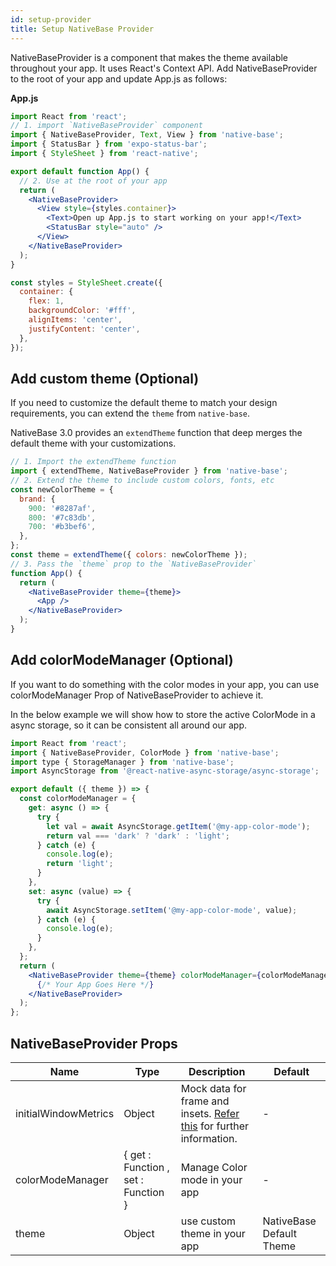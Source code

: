 ```yaml
---
id: setup-provider
title: Setup NativeBase Provider
---
```


NativeBaseProvider is a component that makes the theme available throughout your app. It uses React's Context API. Add NativeBaseProvider to the root of your app and update App.js as follows:

**App.js**

```jsx
import React from 'react';
// 1. import `NativeBaseProvider` component
import { NativeBaseProvider, Text, View } from 'native-base';
import { StatusBar } from 'expo-status-bar';
import { StyleSheet } from 'react-native';

export default function App() {
  // 2. Use at the root of your app
  return (
    <NativeBaseProvider>
      <View style={styles.container}>
        <Text>Open up App.js to start working on your app!</Text>
        <StatusBar style="auto" />
      </View>
    </NativeBaseProvider>
  );
}

const styles = StyleSheet.create({
  container: {
    flex: 1,
    backgroundColor: '#fff',
    alignItems: 'center',
    justifyContent: 'center',
  },
});
```

## **Add custom theme (Optional)**

If you need to customize the default theme to match your design requirements, you can extend the `theme` from `native-base`.

NativeBase 3.0 provides an `extendTheme` function that deep merges the default theme with your customizations.

```jsx
// 1. Import the extendTheme function
import { extendTheme, NativeBaseProvider } from 'native-base';
// 2. Extend the theme to include custom colors, fonts, etc
const newColorTheme = {
  brand: {
    900: '#8287af',
    800: '#7c83db',
    700: '#b3bef6',
  },
};
const theme = extendTheme({ colors: newColorTheme });
// 3. Pass the `theme` prop to the `NativeBaseProvider`
function App() {
  return (
    <NativeBaseProvider theme={theme}>
      <App />
    </NativeBaseProvider>
  );
}
```

## Add colorModeManager (Optional)

If you want to do something with the color modes in your app, you can use colorModeManager Prop of NativeBaseProvider to achieve it.

In the below example we will show how to store the active ColorMode in a async storage, so it can be consistent all around our app.

```jsx
import React from 'react';
import { NativeBaseProvider, ColorMode } from 'native-base';
import type { StorageManager } from 'native-base';
import AsyncStorage from '@react-native-async-storage/async-storage';

export default ({ theme }) => {
  const colorModeManager = {
    get: async () => {
      try {
        let val = await AsyncStorage.getItem('@my-app-color-mode');
        return val === 'dark' ? 'dark' : 'light';
      } catch (e) {
        console.log(e);
        return 'light';
      }
    },
    set: async (value) => {
      try {
        await AsyncStorage.setItem('@my-app-color-mode', value);
      } catch (e) {
        console.log(e);
      }
    },
  };
  return (
    <NativeBaseProvider theme={theme} colorModeManager={colorModeManager}>
      {/* Your App Goes Here */}
    </NativeBaseProvider>
  );
};
```

## NativeBaseProvider Props

| Name                 | Type                                | Description                                                                                                                                | Default                  |
| -------------------- | ----------------------------------- | ------------------------------------------------------------------------------------------------------------------------------------------ | ------------------------ |
| initialWindowMetrics | Object                              | Mock data for frame and insets. [Refer this](https://github.com/th3rdwave/react-native-safe-area-context#testing) for further information. | -                        |
| colorModeManager     | { get : Function , set : Function } | Manage Color mode in your app                                                                                                              | -                        |
| theme                | Object                              | use custom theme in your app                                                                                                               | NativeBase Default Theme |
